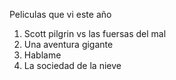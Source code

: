 Peliculas que vi este año
1. Scott pilgrin vs las fuersas del mal
2. Una aventura gigante
3. Hablame
4. La sociedad de la nieve
